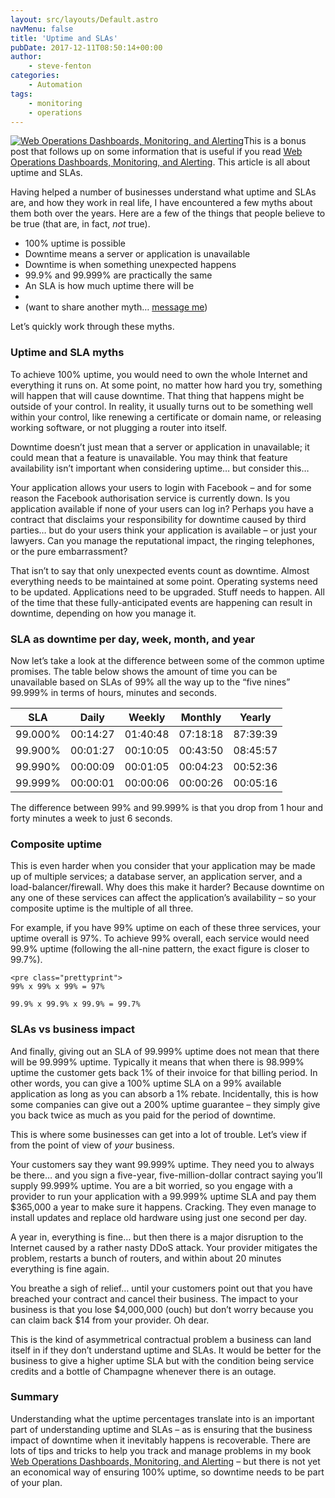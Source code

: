 ```yaml
---
layout: src/layouts/Default.astro
navMenu: false
title: 'Uptime and SLAs'
pubDate: 2017-12-11T08:50:14+00:00
author:
    - steve-fenton
categories:
    - Automation
tags:
    - monitoring
    - operations
---
```


[![Web Operations Dashboards, Monitoring, and Alerting](https://www.stevefenton.co.uk/wp-content/uploads/2017/08/web-operations-monitoring.jpg)](https://www.stevefenton.co.uk/publications/web-ops-dashboards-monitoring-and-alerting/)This is a bonus post that follows up on some information that is useful if you read [Web Operations Dashboards, Monitoring, and Alerting](https://www.stevefenton.co.uk/publications/web-ops-dashboards-monitoring-and-alerting/). This article is all about uptime and SLAs.

Having helped a number of businesses understand what uptime and SLAs are, and how they work in real life, I have encountered a few myths about them both over the years. Here are a few of the things that people believe to be true (that are, in fact, *not* true).

- 100% uptime is possible
- Downtime means a server or application is unavailable
- Downtime is when something unexpected happens
- 99.9% and 99.999% are practically the same
- An SLA is how much uptime there will be
- 
- (want to share another myth… [message me](https://www.stevefenton.co.uk/contact/))

Let’s quickly work through these myths.

### Uptime and SLA myths

To achieve 100% uptime, you would need to own the whole Internet and everything it runs on. At some point, no matter how hard you try, something will happen that will cause downtime. That thing that happens might be outside of your control. In reality, it usually turns out to be something well within your control, like renewing a certificate or domain name, or releasing working software, or not plugging a router into itself.

Downtime doesn’t just mean that a server or application in unavailable; it could mean that a feature is unavailable. You may think that feature availability isn’t important when considering uptime… but consider this…

Your application allows your users to login with Facebook – and for some reason the Facebook authorisation service is currently down. Is you application available if none of your users can log in? Perhaps you have a contract that disclaims your responsibility for downtime caused by third parties… but do your users think your application is available – or just your lawyers. Can you manage the reputational impact, the ringing telephones, or the pure embarrassment?

That isn’t to say that only unexpected events count as downtime. Almost everything needs to be maintained at some point. Operating systems need to be updated. Applications need to be upgraded. Stuff needs to happen. All of the time that these fully-anticipated events are happening can result in downtime, depending on how you manage it.

### SLA as downtime per day, week, month, and year

Now let’s take a look at the difference between some of the common uptime promises. The table below shows the amount of time you can be unavailable based on SLAs of 99% all the way up to the “five nines” 99.999% in terms of hours, minutes and seconds.

| SLA | Daily | Weekly | Monthly | Yearly |
|---|---|---|---|---|
| 99.000% | 00:14:27 | 01:40:48 | 07:18:18 | 87:39:39 |
| 99.900% | 00:01:27 | 00:10:05 | 00:43:50 | 08:45:57 |
| 99.990% | 00:00:09 | 00:01:05 | 00:04:23 | 00:52:36 |
| 99.999% | 00:00:01 | 00:00:06 | 00:00:26 | 00:05:16 |

The difference between 99% and 99.999% is that you drop from 1 hour and forty minutes a week to just 6 seconds.

### Composite uptime

This is even harder when you consider that your application may be made up of multiple services; a database server, an application server, and a load-balancer/firewall. Why does this make it harder? Because downtime on any one of these services can affect the application’s availability – so your composite uptime is the multiple of all three.

For example, if you have 99% uptime on each of these three services, your uptime overall is 97%. To achieve 99% overall, each service would need 99.9% uptime (following the all-nine pattern, the exact figure is closer to 99.7%).

```
<pre class="prettyprint">
99% x 99% x 99% = 97%

99.9% x 99.9% x 99.9% = 99.7%
```
### SLAs vs business impact

And finally, giving out an SLA of 99.999% uptime does not mean that there will be 99.999% uptime. Typically it means that when there is 98.999% uptime the customer gets back 1% of their invoice for that billing period. In other words, you can give a 100% uptime SLA on a 99% available application as long as you can absorb a 1% rebate. Incidentally, this is how some companies can give out a 200% uptime guarantee – they simply give you back twice as much as you paid for the period of downtime.

This is where some businesses can get into a lot of trouble. Let’s view if from the point of view of *your* business.

Your customers say they want 99.999% uptime. They need you to always be there… and you sign a five-year, five-million-dollar contract saying you’ll supply 99.999% uptime. You are a bit worried, so you engage with a provider to run your application with a 99.999% uptime SLA and pay them $365,000 a year to make sure it happens. Cracking. They even manage to install updates and replace old hardware using just one second per day.

A year in, everything is fine… but then there is a major disruption to the Internet caused by a rather nasty DDoS attack. Your provider mitigates the problem, restarts a bunch of routers, and within about 20 minutes everything is fine again.

You breathe a sigh of relief… until your customers point out that you have breached your contract and cancel their business. The impact to your business is that you lose $4,000,000 (ouch) but don’t worry because you can claim back $14 from your provider. Oh dear.

This is the kind of asymmetrical contractual problem a business can land itself in if they don’t understand uptime and SLAs. It would be better for the business to give a higher uptime SLA but with the condition being service credits and a bottle of Champagne whenever there is an outage.

### Summary

Understanding what the uptime percentages translate into is an important part of understanding uptime and SLAs – as is ensuring that the business impact of downtime when it inevitably happens is recoverable. There are lots of tips and tricks to help you track and manage problems in my book [Web Operations Dashboards, Monitoring, and Alerting](https://www.stevefenton.co.uk/publications/web-ops-dashboards-monitoring-and-alerting/) – but there is not yet an economical way of ensuring 100% uptime, so downtime needs to be part of your plan.